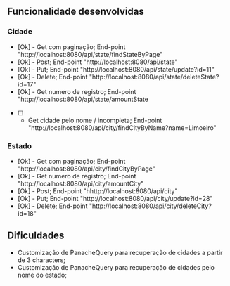 ## Funcionalidade desenvolvidas
### Cidade
- [Ok] - Get com paginação; End-point "http://localhost:8080/api/state/findStateByPage"
- [Ok] - Post; End-point "http://localhost:8080/api/state"
- [Ok] - Put; End-point "http://localhost:8080/api/state/update?id=11"
- [Ok] - Delete; End-point "http://localhost:8080/api/state/deleteState?id=17"
- [Ok] - Get numero de registro; End-point "http://localhost:8080/api/state/amountState
- [ ] - Get cidade pelo nome / incompleta; End-point "http://localhost:8080/api/city/findCityByName?name=Limoeiro"

### Estado
- [Ok] - Get com paginação; End-point "http://localhost:8080/api/city/findCityByPage"
- [Ok] - Get numero de registro; End-point "http://localhost:8080/api/city/amountCity"
- [Ok] - Post; End-point "hhttp://localhost:8080/api/city"
- [Ok] - Put; End-point "http://localhost:8080/api/city/update?id=28"
- [Ok] - Delete; End-point "http://localhost:8080/api/city/deleteCity?id=18"

## Dificuldades
- Customização de PanacheQuery para recuperação de cidades a partir de 3 characters;
- Customização de PanacheQuery para recuperação de cidades pelo nome do estado;

